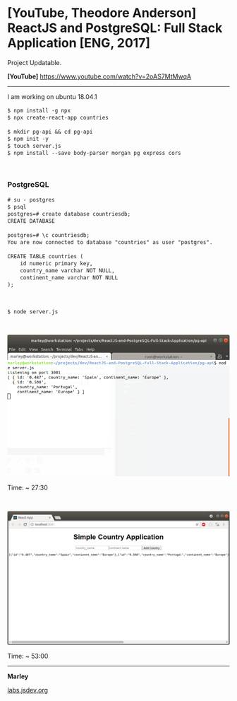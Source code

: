 # [YouTube, Theodore Anderson] ReactJS and PostgreSQL: Full Stack Application [ENG, 2017] 

Project Updatable.

**[YouTube]**
https://www.youtube.com/watch?v=2oAS7MtMwqA


---

I am working on ubuntu 18.04.1

    $ npm install -g npx
    $ npx create-react-app countries

    $ mkdir pg-api && cd pg-api
    $ npm init -y 
    $ touch server.js
    $ npm install --save body-parser morgan pg express cors

<br/>

### PostgreSQL

    # su - postgres
    $ psql
    postgres=# create database countriesdb;
    CREATE DATABASE

    postgres=# \c countriesdb;
    You are now connected to database "countries" as user "postgres".

    CREATE TABLE countries (
        id numeric primary key,
        country_name varchar NOT NULL,
        continent_name varchar NOT NULL
    );


<br/>


    $ node server.js 

<br/>

![Application](/img/pic1.png?raw=true)

Time: ~ 27:30

<br/>

![Application](/img/pic2.png?raw=true)

Time: ~ 53:00


---

**Marley**

<a href="https://labs.jsdev.org">labs.jsdev.org</a>